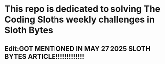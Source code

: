 # This repo is dedicated to solving The Coding Sloths weekly challenges in Sloth Bytes
## Edit:GOT MENTIONED IN MAY 27 2025 SLOTH BYTES ARTICLE!!!!!!!!!!!!!
